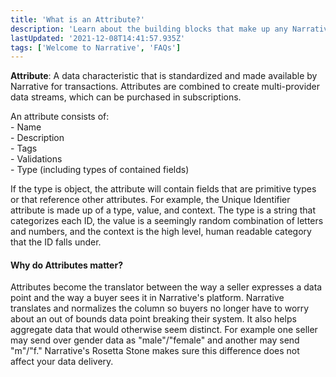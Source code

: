 ```yaml
---
title: 'What is an Attribute?'
description: 'Learn about the building blocks that make up any Narrative transaction.  '
lastUpdated: '2021-12-08T14:41:57.935Z'
tags: ['Welcome to Narrative', 'FAQs']
---
```

**Attribute**: A data characteristic that is standardized and made available by Narrative for transactions. Attributes are combined to create multi-provider data streams, which can be purchased in subscriptions.
  
An attribute consists of:  
\- Name  
\- Description  
\- Tags  
\- Validations  
\- Type (including types of contained fields)  
  
If the type is object, the attribute will contain fields that are primitive types or that reference other attributes. For example, the Unique Identifier attribute is made up of a type, value, and context. The type is a string that categorizes each ID, the value is a seemingly random combination of letters and numbers, and the context is the high level, human readable category that the ID falls under.

#### Why do Attributes matter?

Attributes become the translator between the way a seller expresses a data point and the way a buyer sees it in Narrative's platform. Narrative translates and normalizes the column so buyers no longer have to worry about an out of bounds data point breaking their system. It also helps aggregate data that would otherwise seem distinct. For example one seller may send over gender data as "male"/"female" and another may send "m"/"f." Narrative's Rosetta Stone makes sure this difference does not affect your data delivery.
